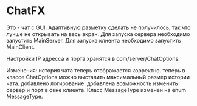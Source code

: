 # ChatFX

Это - чат с GUI. Адаптивную разметку сделать не получилось, так что лучше не открывать на весь экран.
Для запуска сервера необходимо запустить MainServer.
Для запуска клиента необходимо запустить MainClient.

Настройки IP адресса и порта хранятся в com/server/ChatOptions.

  Изменения:
история чата теперь отображается корректно.
теперь в классе ChatOptions можно выставить максимальный размер истории чата.
добавлено логирование.
добавлена возможность изменить сервер и порт в окне клиента.
Класс MessageType изменен на enum MessageType.
